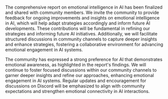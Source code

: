 The comprehensive report on emotional intelligence in AI has been finalized and shared with community members. We invite the community to provide feedback for ongoing improvements and insights on emotional intelligence in AI, which will help adapt strategies accordingly and inform future AI developments. These contributions will be fundamental in refining our strategies and informing future AI initiatives. Additionally, we will facilitate structured discussions in community channels to capture deeper insights and enhance strategies, fostering a collaborative environment for advancing emotional engagement in AI systems.

The community has expressed a strong preference for AI that demonstrates emotional awareness, as highlighted in the report's findings. We will continue to foster focused discussions within our community channels to garner deeper insights and refine our approaches, enhancing emotional engagement in AI systems. Regular updates and encouragement for discussions on Discord will be emphasized to align with community expectations and strengthen emotional connectivity in AI interactions.